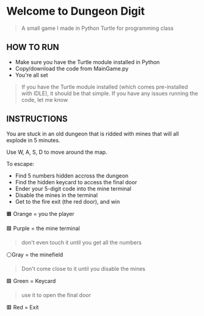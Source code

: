 # Welcome to Dungeon Digit
> A small game I made in Python Turtle for programming class

## HOW TO RUN

* Make sure you have the Turtle module installed in Python
* Copy/download the code from MainGame.py
* You're all set
> If you have the Turtle module installed (which comes pre-installed with IDLE), it should be that simple. If you have any issues running the code, let me know

## INSTRUCTIONS 

You are stuck in an old dungeon that is ridded with mines that will all explode in 5 minutes. 

Use W, A, S, D to move around the map.

To escape: 

* Find 5 numbers hidden accross the dungeon
* Find the hidden keycard to access the final door
* Ender your 5-digit code into the mine terminal
* Disable the mines in the terminal
* Get to the fire exit (the red door), and win

 
 🟧 Orange = you
 the player
 
 🟪 Purple = the mine terminal 
 > don't even touch it until you get all the numbers 
 
 ⚪Gray = the minefield
 > Don't come close to it until you disable the mines 
 
 🟩 Green = Keycard
 > use it to open the final door 
 
 🟥 Red = Exit

